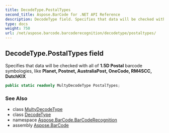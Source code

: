 ```yaml
---
title: DecodeType.PostalTypes
second_title: Aspose.BarCode for .NET API Reference
description: DecodeType field. Specifies that data will be checked with all of 1.5D Postal barcode symbologies like Planet Postnet AustraliaPost OneCode RM4SCC DutchKIX
type: docs
weight: 750
url: /net/aspose.barcode.barcoderecognition/decodetype/postaltypes/
---
```

## DecodeType.PostalTypes field

Specifies that data will be checked with all of **1.5D Postal** barcode symbologies, like **Planet, Postnet, AustraliaPost, OneCode, RM4SCC, DutchKIX**

```csharp
public static readonly MultyDecodeType PostalTypes;
```

### See Also

* class [MultyDecodeType](../../multydecodetype/)
* class [DecodeType](../)
* namespace [Aspose.BarCode.BarCodeRecognition](../../../aspose.barcode.barcoderecognition/)
* assembly [Aspose.BarCode](../../../)


